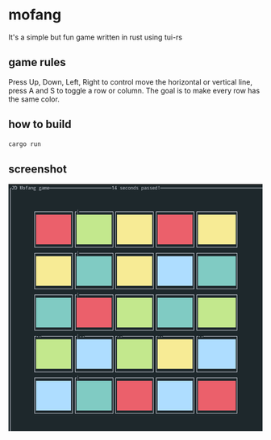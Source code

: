 # mofang

It's a simple but fun game written in rust using tui-rs

## game rules

Press <key>Up</key>, <key>Down</key>, <key>Left</key>, <key>Right</key> to control move the horizontal or vertical line, press <key>A</key> and <key>S</key> to toggle a row or column. The goal is to make every row has the same color.

## how to build

```bash
cargo run
```

## screenshot

![](./mofang_screenshot1.png)
